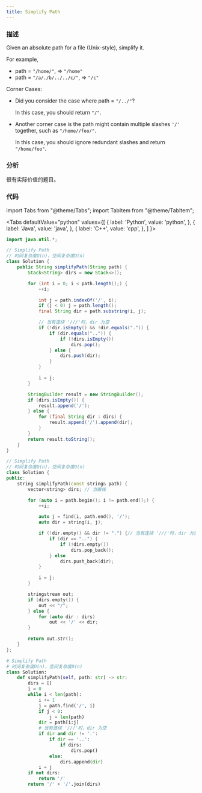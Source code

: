 ```yaml
---
title: Simplify Path
---
```


### 描述

Given an absolute path for a file (Unix-style), simplify it.

For example,

- path = `"/home/"`, => `"/home"`
- path = `"/a/./b/../../c/"`, => `"/c"`

Corner Cases:

- Did you consider the case where path = `"/../"`?

  In this case, you should return `"/"`.

- Another corner case is the path might contain multiple slashes `'/'` together, such as `"/home//foo/"`.

  In this case, you should ignore redundant slashes and return `"/home/foo"`.

### 分析

很有实际价值的题目。

### 代码

import Tabs from "@theme/Tabs";
import TabItem from "@theme/TabItem";

<Tabs
defaultValue="python"
values={[
{ label: 'Python', value: 'python', },
{ label: 'Java', value: 'java', },
{ label: 'C++', value: 'cpp', },
]
}>
<TabItem value="java">

```java
import java.util.*;

// Simplify Path
// 时间复杂度O(n)，空间复杂度O(n)
class Solution {
    public String simplifyPath(String path) {
        Stack<String> dirs = new Stack<>();

        for (int i = 0; i < path.length();) {
            ++i;

            int j = path.indexOf('/', i);
            if (j < 0) j = path.length();
            final String dir = path.substring(i, j);

            // 当有连续 '///'时，dir 为空
            if (!dir.isEmpty() && !dir.equals(".")) {
                if (dir.equals("..")) {
                    if (!dirs.isEmpty())
                        dirs.pop();
                } else {
                    dirs.push(dir);
                }
            }

            i = j;
        }

        StringBuilder result = new StringBuilder();
        if (dirs.isEmpty()) {
            result.append('/');
        } else {
            for (final String dir : dirs) {
                result.append('/').append(dir);
            }
        }
        return result.toString();
    }
}
```

</TabItem>
<TabItem value="cpp">

```cpp
// Simplify Path
// 时间复杂度O(n)，空间复杂度O(n)
class Solution {
public:
    string simplifyPath(const string& path) {
        vector<string> dirs; // 当做栈

        for (auto i = path.begin(); i != path.end();) {
            ++i;

            auto j = find(i, path.end(), '/');
            auto dir = string(i, j);

            if (!dir.empty() && dir != ".") {// 当有连续 '///'时，dir 为空
                if (dir == "..") {
                    if (!dirs.empty())
                        dirs.pop_back();
                } else
                    dirs.push_back(dir);
            }

            i = j;
        }

        stringstream out;
        if (dirs.empty()) {
            out << "/";
        } else {
            for (auto dir : dirs)
                out << '/' << dir;
        }

        return out.str();
    }
};
```

</TabItem>

<TabItem value="python">

```python
# Simplify Path
# 时间复杂度O(n)，空间复杂度O(n)
class Solution:
    def simplifyPath(self, path: str) -> str:
        dirs = []
        i = 0
        while i < len(path):
            i += 1
            j = path.find('/', i)
            if j < 0:
                j = len(path)
            dir = path[i:j]
            # 当有连续 '///'时，dir 为空
            if dir and dir != '.':
                if dir == '..':
                    if dirs:
                        dirs.pop()
                else:
                    dirs.append(dir)
            i = j
        if not dirs:
            return '/'
        return '/' + '/'.join(dirs)
```

</TabItem>
</Tabs>
